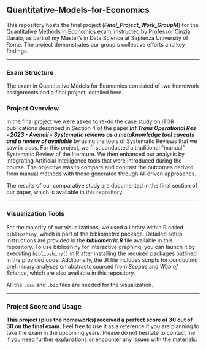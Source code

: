 ## Quantitative-Models-for-Economics

This repository hosts the final project (***Final_Project_Work_GroupM***) for the Quantitative Methods in Economics exam, instructed by Professor Cinzia Daraio, as part of my Master’s in Data Science at Sapienza University of Rome. The project demonstrates our group's collective efforts and key findings.

-------------------------------------------------------------------------------------------------------------------------------------

### **Exam Structure**

The exam in Quantitative Models for Economics consisted of two homework assignments and a final project, detailed here.

### **Project Overview**

In the final project we were asked to re-do the case study on ITOR publications described in Section 4 of the paper ***Int Trans Operational Res - 2023 - Avenali - Systematic reviews as a metaknowledge tool  caveats and a review of available*** by using the tools of Systematic Reviews that we saw in class. 
For this project, we first conducted a traditional "manual" Systematic Review of the literature. We then enhanced our analysis by integrating Artificial Intelligence tools that were introduced during the course. The objective was to compare and contrast the outcomes derived from manual methods with those generated through AI-driven approaches.

The results of our comparative study are documented in the final section of our paper, which is available in this repository.

-------------------------------------------------------------------------------------------------------------------------------------

### **Visualization Tools**

For the majority of our visualizations, we used a library within R called `biblioshiny`, which is part of the bibliometrix package. Detailed setup instructions are provided in the ***bibliometrix.R*** file available in this repository. 
To use biblioshiny for interactive graphing, you can launch it by executing `biblioshiny()` in R after installing the required packages outlined in the provided code.
Additionally, the .R file includes scripts for conducting preliminary analyses on abstracts sourced from *Scopus* and *Web of Science*, which are also available in this repository.

All the `.csv` and `.bib` files are needed for the visualization.

-------------------------------------------------------------------------------------------------------------------------------------

### **Project Score and Usage**

**This project (plus the homeworks) received a perfect score of 30 out of 30 on the final exam.** Feel free to use it as a reference if you are planning to take the exam in the upcoming years. 
Please do not hesitate to contact me if you need further explanations or encounter any issues with the materials.
 
